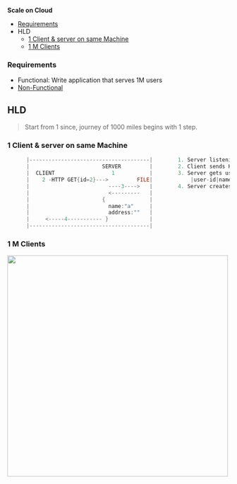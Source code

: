 **Scale on Cloud**
- [Requirements](#r)
- HLD
  - [1 Client & server on same Machine](#h1)
  - [1 M Clients](#h2)

### Requirements
- Functional: Write application that serves 1M users
- [Non-Functional](/System-Design/Scalable)

## HLD
> Start from 1 since, journey of 1000 miles begins with 1 step.

<a name=h1></a>
### 1 Client & server on same Machine
```c
      |--------------------------------------|        1. Server listening on REST endpoint http://localhost:9091/user/{id}
      |                       SERVER         |        2. Client sends HTTP Req to server 
      |  CLIENT                  1           |        3. Server gets user information from file.
      |    2 -HTTP GET{id=2}--->         FILE|            |user-id|name|address|phone-no|
      |                         ----3---->   |        4. Server creates json response and send to client
      |                         <---------   |
      |                       {              |
      |                         name:"a"     |
      |                         address:""   |
      |     <-----4----------- }             |
      |--------------------------------------|
```

<a name=h2></a>
### 1 M Clients
<img src=images/scale_on_cloud.png width=500 />
